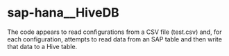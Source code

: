 # sap-hana__HiveDB
The code appears to read configurations from a CSV file (test.csv) and, for each configuration, attempts to read data from an SAP table and then write that data to a Hive table.
